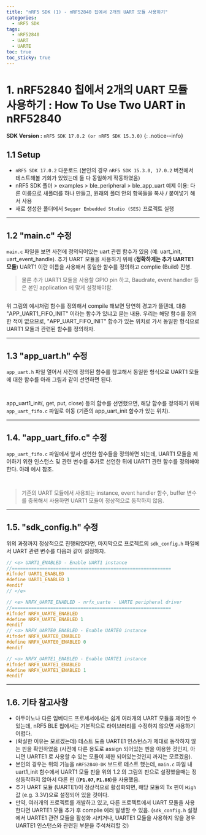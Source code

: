 ```yaml
---
title: "nRF5 SDK (1) - nRF52840 칩에서 2개의 UART 모듈 사용하기"
categories:
  - nRF5 SDK
tags:
  - nRF52840
  - UART
  - UARTE
toc: true
toc_sticky: true
---
```


# 1. nRF52840 칩에서 2개의 UART 모듈 사용하기 : How To Use Two UART in nRF52840

**SDK Version :** `nRF5 SDK 17.0.2 (or nRF5 SDK 15.3.0)`
{: .notice--info}

## 1.1 Setup

* `nRF5 SDK 17.0.2` 다운로드 (본인의 경우 `nRF5 SDK 15.3.0, 17.0.2` 버전에서 테스트해볼 기회가 있었는데 둘 다 동일하게 작동하였음)
* nRF5 SDK 폴더 > examples > ble_peripheral > ble_app_uart 예제 이용: 다른 이름으로 새폴더를 하나 만들고, 원래의 폴더 안의 항목들을 복사 / 붙여넣기 해서 사용
* 새로 생성한 폴더에서 `Segger Embedded Studio (SES)` 프로젝트 실행

---

## 1.2 "main.c" 수정

`main.c` 파일을 보면 사전에 정의되어있는 uart 관련 함수가 있음 (예: uart_init, uart_event_handle). 추가 UART 모듈을 사용하기 위해 (**정확하게는 추가 UARTE1 모듈**) UART1 이란 이름을 사용해서 동일한 함수를 정의하고 complie (Build) 진행.

>물론 추가 UART1 모듈을 사용할 GPIO pin 하고, Baudrate, event handler 등은 본인 application 에 맞게 설정해야함.

<figure style="width: 100%" class="align-center">
  <img src="{{ site.url }}{{ site.baseurl }}/assets/images/sdk-uart-fig1.png" alt="">
</figure>

위 그림의 예시처럼 함수를 정의해서 compile 해보면 당연히 경고가 뜰텐데, 대충 "APP_UART1_FIFO_INIT" 이라는 함수가 있냐고 묻는 내용. 우리는 해당 함수를 정의한 적이 없으므로, "APP_UART_FIFO_INIT" 함수가 있는 위치로 가서 동일한 형식으로 UART1 모듈과 관련된 함수를 정의하자.

---

## 1.3 "app_uart.h" 수정

`app_uart.h` 파일 열어서 사전에 정의된 함수를 참고해서 동일한 형식으로 UART1 모듈에 대한 함수를 아래 그림과 같이 선언하면 된다.

<figure style="width: 100%" class="align-center">
  <img src="{{ site.url }}{{ site.baseurl }}/assets/images/sdk-uart-fig2.png" alt="">
</figure>

<figure style="width: 100%" class="align-center">
  <img src="{{ site.url }}{{ site.baseurl }}/assets/images/sdk-uart-fig3.png" alt="">
</figure>

app_uart1_init(, get, put, close) 등의 함수를 선언했으면, 해당 함수를 정의하기 위해 `app_uart_fifo.c` 파일로 이동 (기존의 app_uart_init 함수가 있는 위치).

---

## 1.4. "app_uart_fifo.c" 수정

`app_uart_fifo.c` 파일에서 앞서 선언한 함수들을 정의하면 되는데, UART1 모듈을 제어하기 위한 인스턴스 및 관련 변수를 추가로 선언한 뒤에 UART1 관련 함수를 정의해야 한다. 아래 예시 참조.

<figure style="width: 100%" class="align-center">
  <img src="{{ site.url }}{{ site.baseurl }}/assets/images/sdk-uart-fig4.png" alt="">
</figure>

<figure style="width: 100%" class="align-center">
  <img src="{{ site.url }}{{ site.baseurl }}/assets/images/sdk-uart-fig5.png" alt="">
</figure>

>기존의 UART 모듈에서 사용되는 instance, event handler 함수, buffer 변수를 중복해서 사용하면 UART1 모듈이 정상적으로 동작하지 않음.

---

## 1.5. "sdk_config.h" 수정

위의 과정까지 정상적으로 진행되었다면, 마지막으로 프로젝트의 `sdk_config.h` 파일에서 UART 관련 변수를 다음과 같이 설정하자.

```c
// <e> UART1_ENABLED - Enable UART1 instance
//==========================================================
#ifndef UART1_ENABLED
#define UART1_ENABLED 1
#endif
// </e>

// <e> NRFX_UARTE_ENABLED - nrfx_uarte - UARTE peripheral driver
//==========================================================
#ifndef NRFX_UARTE_ENABLED
#define NRFX_UARTE_ENABLED 1
#endif
// <o> NRFX_UARTE0_ENABLED - Enable UARTE0 instance 
#ifndef NRFX_UARTE0_ENABLED
#define NRFX_UARTE0_ENABLED 0
#endif

// <o> NRFX_UARTE1_ENABLED - Enable UARTE1 instance 
#ifndef NRFX_UARTE1_ENABLED
#define NRFX_UARTE1_ENABLED 1
#endif
```
<!--figure style="width: 100%" class="align-center">
  <img src="{{ site.url }}{{ site.baseurl }}/assets/images/sdk-uart-fig6.png" alt="">
</figure-->

---

## 1.6. 기타 참고사항

* 아두이노나 다른 임베디드 프로세서에서는 쉽게 여러개의 UART 모듈을 제어할 수 있는데, nRF5 BLE 칩에서는 기본적으로 라이브러리를 수정하지 않으면 사용하기 어렵다.
* (확실한 이유는 모르겠는데) 테스트 도중 UARTE1 인스턴스가 제대로 동작하지 않는 핀을 확인하였음 (사전에 다른 용도로 assign 되어있는 핀을 이용한 것인지, 아니면 UARTE1 로 사용할 수 있는 모듈이 제한 되어있는것인지 까지는 모르겠음).
* 본인의 경우는 위의 기능을 `nRF52840-DK` 보드로 테스트 했는데, `main.c` 파일 내 uart1_init 함수에서 UART1 모듈 핀을 위의 1.2 의 그림의 핀으로 설정했을때는 정상동작하지 않아서 다른 핀 ((**`P1.07`, `P1.08`**)을 사용했음.
* 추가 UART 모듈 (UARTE1)이 정상적으로 활성화되면, 해당 모듈의 Tx 핀이 `High` 값 (e.g. 3.3V)으로 설정되어 있을 것이다.
* 만약, 여러개의 프로젝트를 개발하고 있고, 다른 프로젝트에서 UART 모듈을 사용한다면 UARTE1 모듈 추가 후 complie 에러 발생할 수 있음. (`sdk_config.h` 설정에서 UARTE1 관련 모듈을 활성화 시키거나, UARTE1 모듈을 사용하지 않을 경우  UARTE1 인스턴스와 관련된 부분을 주석처리할 것)